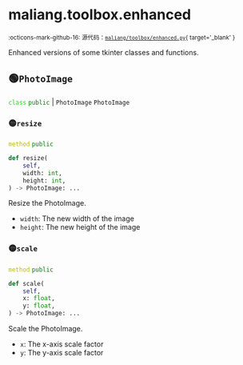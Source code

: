 # maliang.toolbox.enhanced

<small>:octicons-mark-github-16: 源代码：[`maliang/toolbox/enhanced.py`](https://github.com/Xiaokang2022/maliang/blob/3.0.0rc6/maliang/toolbox/enhanced.py){ target='_blank' }</small>

Enhanced versions of some tkinter classes and functions.

## 🟢`PhotoImage`



<code style='color: limegreen;'>class</code> <code style='color: green;'>public</code> | `PhotoImage` `PhotoImage`

### 🟡`resize`


<code style='color: #BBBB00;'>method</code> <code style='color: green;'>public</code>

```python
def resize(
    self,
    width: int,
    height: int,
) -> PhotoImage: ...
```
Resize the PhotoImage.

* `width`: The new width of the image
* `height`: The new height of the image


### 🟡`scale`


<code style='color: #BBBB00;'>method</code> <code style='color: green;'>public</code>

```python
def scale(
    self,
    x: float,
    y: float,
) -> PhotoImage: ...
```
Scale the PhotoImage.

* `x`: The x-axis scale factor
* `y`: The y-axis scale factor




